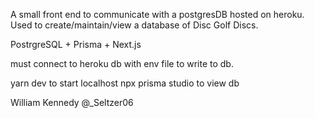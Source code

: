 A small front end to communicate with a postgresDB hosted on heroku.
Used to create/maintain/view a database of Disc Golf Discs.

PostrgreSQL + Prisma + Next.js

must connect to heroku db with env file to write to db.

yarn dev to start localhost
npx prisma studio to view db


William Kennedy
@_Seltzer06

